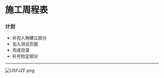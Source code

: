 # 施工周程表

### 计划

* 补完人物建立部分
* 加入测试页面
* 完成目录
* 补完检定部分



***

<img src="https://s1.ax1x.com/2020/07/20/U5FJZF.png" alt="U5FJZF.png" border="0" />

